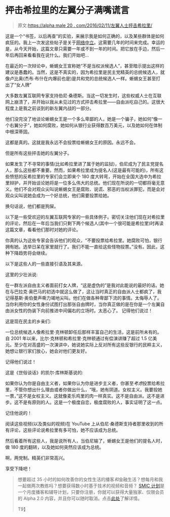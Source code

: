# 抨击希拉里的左翼分子满嘴谎言

> 原文:[https://alpha male 20 . com/2016/02/11/左翼人士抨击希拉里/](https://alphamale20.com/2016/02/11/left-wingers-bashing-hillary-are-full-of-it/)

这是一个“书签，以后再查”的实验，来展示我是如何正确的，以及某些群体是如何疯狂的。我上一次发这些帖子是关于[网络中立](https://calebjonesblog.com/fun-experiment-net-neutrality/)。这需要几年的时间来完成。幸运的是，从今天开始，这篇文章只需要一年或不到一年的时间。把它放在手边，然后一年后再回来看看我在说什么。我们开始吧...

在最近的一次辩论中，蜥蜴女王宣称她“不是当权派候选人”，甚至暗示提出这样的建议是愚蠢的。当然，这是不真实的，因为希拉里是民主党精英的总统候选人，就像卢比奥(杰布·布什在内爆前也是)是共和党的总统候选人一样。蜥蜴女王甚至打出了“女人牌”

大多数左翼互联网专家支持伯尼·桑德斯。当这一切发生时，这些权威人士在互联网上崩溃了，并开始以我从未见过的方式抨击希拉里——自由派吃自己的。这很大程度上是我之前谈到的新左翼内战的一部分。

他们没完没了地谈论蜥蜴女王是一个多么卑鄙的人，她是一个骗子，她如何“像一个右翼分子”，她如何腐败，她如何从银行业获得数百万美元，以及她如何在体制中根深蒂固。

这都是真的。这就是我永远不会投票给蜥蜴女王的原因。永远不会。

但是所有这些抨击她的左翼分子。

如果发生了不寻常的事情(比如希拉里进了属于她的监狱)，伯尼成为了民主党提名人，那么这些都不重要。然而，如果希拉里成为提名人(这是最有可能的)，所有这些愤怒的反希拉里的专家们会立即来个 180 度大转弯，开始在全国大选中为希拉里辩护，并开始谈论她将是一位多么伟大的总统。他们现在所说的一切都将毫无意义。他们不会对观众尖叫说蜥蜴女王是腐败、说谎、邪恶的当权派罪犯，而是会对观众尖叫说她会成为一个好总统，他们需要投票给她。

换句话说，他们都是狗屎。

以下是一些受欢迎的左翼互联网专家的一些具体例子。密切关注他们现在对希拉里的评论，然后在一年后当我们只剩下两个候选人(其中一个很可能是希拉里)时再读这篇文章，看看他们那时对她的评论。

你真的认为这些专家会告诉他们的观众，“不要投票给希拉里。她腐败可怕，银行拥有她。选举日呆在家里就行了。我们不能一直给这些怪物投票。”没有。因此，这种下降趋势将会继续。

以下是这些人的一些直接引语及其来源。

这里的少壮派说:

在一群左派自由主义者面前打女人牌，“这是虚伪的”是我对此能说的最好的话。她在与巴拉克·奥巴马的初选中就这么做了，这让当时真正的自由派人士都疯了，我记得基斯·奥伯曼声嘶力竭地尖叫。他们在做各种卑鄙下流的事情。太侮辱人了。当你利用你的女性身份试图打出那张自由牌时，当你真正做的是在你是一个左翼自由派女性的伪装下向前推进中间偏右的立场时。太恶心了。 记得他们说过！

这是现在民主的乡亲们:

一位总统候选人像希拉里·克林顿卸任后那样丰富自己的生活，这是前所未有的。自 2001 年以来，比尔·克林顿和希拉里·克林顿通过有偿演讲赚了超过 1.5 亿美元。至少在对高盛的一次演讲中，她说她实际上反对所有这些反银行的民粹主义，她想让银行家们放心，她会对他们更友好。

记得他们说过！

这是《世俗谈话》的凯尔·库林斯基说的:

如果你认为你是自由主义者，如果你认为你是进步主义者，你甚至*考虑*投票给希拉里，不管你想出什么理由或者你做出什么，“哦，她有阴道。女权主义。我要投她一票，”这不是女权主义。这就像麦乐鸡里的肉一样真实。这不是自由派。这不是进步。这不是有原则的人。这是一个极度自恋，极度腐败的人，事实证明了这一点。

记住他说的！

阅读这些视频(以及类似的视频)在 YouTube 上从伯尼·桑德斯支持者那里收到的所有评论，这些评论说希拉里有多可怕，她不应该成为总统。

然后看着所有这些人，我是说所有人，当伯尼输了，蜥蜴女王是他们的提名人时，做 180 度的翻转，以及她如何突然应该成为总统。

啊，两党制。精英们非常高兴。

享受下降吧！

> 想要超过 35 小时的如何改善你的女性生活的播客*和*金融生活？想每月和我一起做两次教练吗？想要获得数小时基于技术的视频和音频？ [SMIC 计划](https://alphamale20.kartra.com/page/vIL17)是一个月度播客和辅导计划，只要你注册，你就可以获得大量独家、仅限会员的 Alpha 2.0 内容，并且你可以随时取消。点击[此处](https://alphamale20.kartra.com/page/vIL17)了解详情。
> 
> T9】